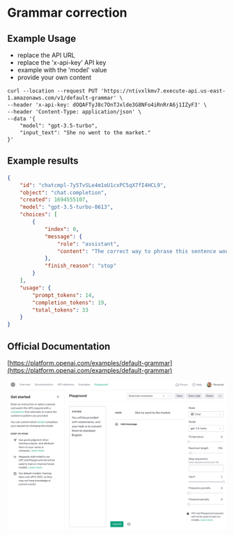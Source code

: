 # Grammar correction

## Example Usage

- replace the API URL
- replace the 'x-api-key' API key
- example with the 'model' value
- provide your own content

```console
curl --location --request PUT 'https://ntivxlkmv7.execute-api.us-east-1.amazonaws.com/v1/default-grammar' \
--header 'x-api-key: dOQAFTyJ8c7OnTJxlde3G8NFo4iRnRrA6j1IZyF3' \
--header 'Content-Type: application/json' \
--data '{
    "model": "gpt-3.5-turbo",
    "input_text": "She no went to the market."
}'
```

## Example results

```json
{
    "id": "chatcmpl-7y5TvSLe4m1oU1cxPC5qX7fI4HCL9",
    "object": "chat.completion",
    "created": 1694555107,
    "model": "gpt-3.5-turbo-0613",
    "choices": [
        {
            "index": 0,
            "message": {
                "role": "assistant",
                "content": "The correct way to phrase this sentence would be: \"She did not go to the market.\""
            },
            "finish_reason": "stop"
        }
    ],
    "usage": {
        "prompt_tokens": 14,
        "completion_tokens": 19,
        "total_tokens": 33
    }
}
```

## Official Documentation

[https://platform.openai.com/examples/default-grammar](https://platform.openai.com/examples/default-grammar)

![OpenAI Settings](https://raw.githubusercontent.com/FullStackWithLawrence/aws-openai/main/doc/examples/example-01-grammar.png "OpenAI Settings")
